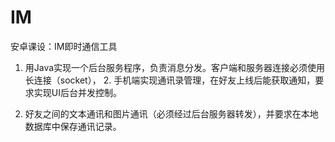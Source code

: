 # IM
安卓课设：IM即时通信工具
1. 用Java实现一个后台服务程序，负责消息分发。客户端和服务器连接必须使用长连接（socket）， 2. 手机端实现通讯录管理，在好友上线后能获取通知，要求实现UI后台并发控制。 

3. 好友之间的文本通讯和图片通讯（必须经过后台服务器转发），并要求在本地数据库中保存通讯记录。

